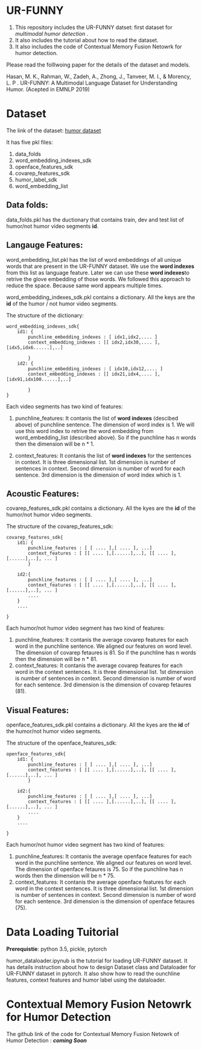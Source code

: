 # UR-FUNNY

1. This repository includes the UR-FUNNY datset: first dataset for *multimodal humor detection* .
2. It also includes the tutorial about how to read the dataset.
3. It also includes the code of Contextual Memory Fusion Netowrk for humor detection.

Please read the folllwoing paper for the details of the dataset and models. 

Hasan, M. K., Rahman, W., Zadeh, A., Zhong, J., Tanveer, M. I., & Morency, L. P . UR-FUNNY: A Multimodal Language Dataset for Understanding Humor. (Acepted in EMNLP 2019)



# Dataset

The link of the dataset: [humor dataset](https://www.dropbox.com/s/izk6khkrdwcncia/ted_humor_sdk_v1.zip?dl=1)


It has five pkl files:

1. data_folds 
2. word_embedding_indexes_sdk
2. openface_features_sdk
3. covarep_features_sdk
4. humor_label_sdk
5. word_embedding_list



## Data folds:

data_folds.pkl has the ductionary that contains train, dev and test list of humor/not humor video segments **id**. 


## Langauge Features:

word_embedding_list.pkl has the list of word embeddings of all unique words that are present in the UR-FUNNY dataset. We use the **word indexes** from this list as language feature. Later we can use these **word indexes**to retrive the glove embedding of those words. We followed this approach to reduce the space. Because same word appears multiple times.


word_embedding_indexes_sdk.pkl contains a dictionary. All the keys are the **id** of the humor / not humor video segments. 

The structure of the dictionary:

```
word_embedding_indexes_sdk{
	id1: {
		punchline_embedding_indexes : [ idx1,idx2,.... ]
		context_embedding_indexes : [[ idx2,idx30,.... ],[idx5,idx6......],..]	
									 
		}
	id2: {
		punchline_embedding_indexes : [ idx10,idx12,.... ]
		context_embedding_indexes : [[ idx21,idx4,.... ],[idx91,idx100......],..]	
									 
		}
}
```

Each video segments has two kind of features: 

1. punchline_features: It contanis the list of **word indexes** (descibed above) of punchline sentence. The dimension of word index is 1. We will use this word index to retrive the word embedding from word_embedding_list (described above). So if the punchline has n words then the dimension will be n * 1.

2. context_features: It contanis the list of **word indexes** for the sentences in context. It is three dimensional list. 1st dimension is number of sentences in context. Second dimension is number of word for each sentence. 3rd dimension is the dimension of word index which is 1.



## Acoustic Features:

covarep_features_sdk.pkl contains a dictionary. All the kyes are the **id** of the humor/not humor video segments.

The structure of the covarep_features_sdk:

```
covarep_features_sdk{
	id1: {
		punchline_features : [ [ .... ],[ .... ], ...]
		context_features : [ [[ .... ],[......],..], [[ .... ],[......],..], ... ]							 
		}

	id2:{
		punchline_features : [ [ .... ],[ .... ], ...]
		context_features : [ [[ .... ],[......],..], [[ .... ],[......],..], ... ]
		....
	}
	....

}
```

Each humor/not humor video segment has two kind of features:

1. punchline_features: It contanis the average covarep features for each word in the punchline sentence. We aligned our features on word level. The dimension of covarep fetaures is 81. So if the punchline has n words then the dimension will be n * 81.
2. context_features: It contanis the average covarep features for each word in the context sentences. It is three dimensional list. 1st dimension is number of sentences in context. Second dimension is number of word for each sentence. 3rd dimension is the dimension of covarep fetaures (81).



## Visual Features:

openface_features_sdk.pkl contains a dictionary. All the kyes are the **id** of the humor/not humor video segments.

The structure of the openface_features_sdk:

```
openface_features_sdk{
	id1: {
		punchline_features : [ [ .... ],[ .... ], ...]
		context_features : [ [[ .... ],[......],..], [[ .... ],[......],..], ... ]							 
		}

	id2:{
		punchline_features : [ [ .... ],[ .... ], ...]
		context_features : [ [[ .... ],[......],..], [[ .... ],[......],..], ... ]
		....
	}
	....

}
```

Each humor/not humor video segment has two kind of features:

1. punchline_features: It contanis the average openface features for each word in the punchline sentence. We aligned our features on word level. The dimension of openface fetaures is 75. So if the punchline has n words then the dimension will be n * 75.
2. context_features: It contanis the average openface features for each word in the context sentences. It is three dimensional list. 1st dimension is number of sentences in context. Second dimension is number of word for each sentence. 3rd dimension is the dimension of openface fetaures (75).



# Data Loading Tuitorial

**Prerequistie**: python 3.5, pickle, pytorch

humor_dataloader.ipynub is the tutorial for loading UR-FUNNY dataset. It has details instruction about how to design Dataset class and Dataloader for UR-FUNNY dataset in pytorch. It also show how to read the ounchline features, context features and humor label using the dataloader.   


# Contextual Memory Fusion Netowrk for Humor Detection

The github link of the code for Contextual Memory Fusion Netowrk of Humor Detection : ***coming Soon***